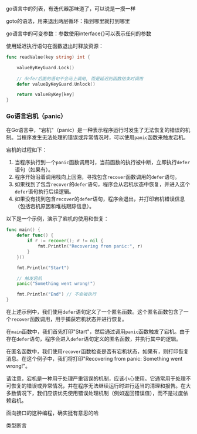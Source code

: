 

go语言中的列表，有迭代器那味道了，可以说是一摸一样


goto的语法，用来退出两层循环：指到哪里就打到哪里

go语言中的可变参数：参数使用interface{}可以表示任何的参数

使用延迟执行语句在函数退出时释放资源：

```go
func readValue(key string) int {

    valueByKeyGuard.Lock()
   
    // defer后面的语句不会马上调用, 而是延迟到函数结束时调用
    defer valueByKeyGuard.Unlock()

    return valueByKey[key]
}
```
### Go语言宕机（panic）

在Go语言中，"宕机"（panic）是一种表示程序运行时发生了无法恢复的错误的机制。当程序发生无法处理的错误或异常情况时，可以使用`panic`函数来触发宕机。

宕机的过程如下：

1. 当程序执行到一个`panic`函数调用时，当前函数的执行被中断，立即执行`defer`语句（如果有）。
2. 程序开始沿着调用栈向上回溯，寻找包含`recover`函数调用的`defer`语句。
3. 如果找到了包含`recover`的`defer`语句，程序会从宕机状态中恢复，并进入这个`defer`语句执行后续逻辑。
4. 如果没有找到包含`recover`的`defer`语句，程序会退出，并打印宕机错误信息（包括宕机原因和堆栈跟踪信息）。

以下是一个示例，演示了宕机的使用和恢复：

```go
func main() {
    defer func() {
        if r := recover(); r != nil {
            fmt.Println("Recovering from panic:", r)
        }
    }()

    fmt.Println("Start")

    // 触发宕机
    panic("Something went wrong!")

    fmt.Println("End") // 不会被执行
}
```

在上述示例中，我们使用`defer`语句定义了一个匿名函数。这个匿名函数包含了一个`recover`函数调用，用于捕获宕机状态并进行恢复。

在`main`函数中，我们首先打印"Start"，然后通过调用`panic`函数触发了宕机。由于存在`defer`语句，程序会进入`defer`语句定义的匿名函数，并执行其中的逻辑。

在匿名函数中，我们使用`recover`函数检查是否有宕机状态，如果有，则打印恢复消息。在这个例子中，我们将打印"Recovering from panic: Something went wrong!"。

请注意，宕机是一种用于处理严重错误的机制，应该小心使用。它通常用于处理不可恢复的错误或异常情况，并在程序无法继续运行时进行适当的清理和报告。在大多数情况下，我们应该优先使用错误处理机制（例如返回错误值），而不是过度依赖宕机。

面向接口的这种编程，确实挺有意思的哈

类型断言

